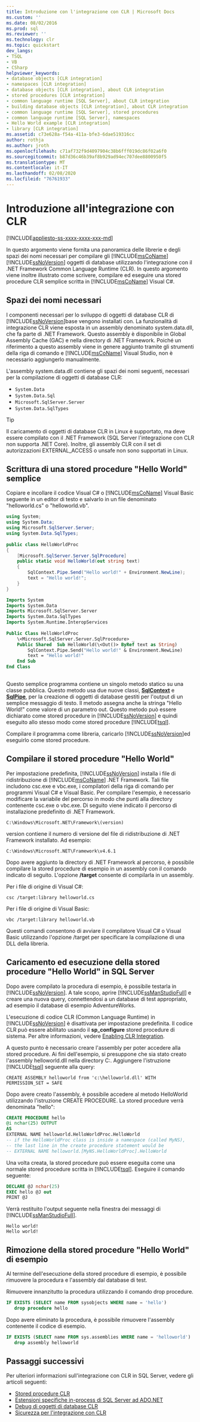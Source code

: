 ```yaml
---
title: Introduzione con l'integrazione con CLR | Microsoft Docs
ms.custom: ''
ms.date: 08/02/2016
ms.prod: sql
ms.reviewer: ''
ms.technology: clr
ms.topic: quickstart
dev_langs:
- TSQL
- VB
- CSharp
helpviewer_keywords:
- database objects [CLR integration]
- namespaces [CLR integration]
- database objects [CLR integration], about CLR integration
- stored procedures [CLR integration]
- common language runtime [SQL Server], about CLR integration
- building database objects [CLR integration], about CLR integration
- common language runtime [SQL Server], stored procedures
- common language runtime [SQL Server], namespaces
- Hello World example [CLR integration]
- library [CLR integration]
ms.assetid: c73e628a-f54a-411a-bfe3-6dae519316cc
author: rothja
ms.author: jroth
ms.openlocfilehash: c71af732f9d4097904c38b6fff019dc86f02a6f0
ms.sourcegitcommit: b87d36c46b39af8b929ad94ec707dee8800950f5
ms.translationtype: MT
ms.contentlocale: it-IT
ms.lasthandoff: 02/08/2020
ms.locfileid: "76761933"
---
```

# <a name="getting-started-with-clr-integration"></a>Introduzione all'integrazione con CLR

[!INCLUDE[appliesto-ss-xxxx-xxxx-xxx-md](../../../includes/appliesto-ss-xxxx-xxxx-xxx-md.md)]

In questo argomento viene fornita una panoramica delle librerie e degli spazi dei nomi necessari per compilare gli [!INCLUDE[msCoName](../../../includes/msconame-md.md)] [!INCLUDE[ssNoVersion](../../../includes/ssnoversion-md.md)] oggetti di database utilizzando l'integrazione con il .NET Framework Common Language Runtime (CLR). In questo argomento viene inoltre illustrato come scrivere, compilare ed eseguire una stored procedure CLR semplice scritta in [!INCLUDE[msCoName](../../../includes/msconame-md.md)] Visual C#.  
  
## <a name="required-namespaces"></a>Spazi dei nomi necessari  

I componenti necessari per lo sviluppo di oggetti di database CLR di [!INCLUDE[ssNoVersion](../../../includes/ssnoversion-md.md)]base vengono installati con. La funzionalità di integrazione CLR viene esposta in un assembly denominato system.data.dll, che fa parte di .NET Framework. Questo assembly è disponibile in Global Assembly Cache (GAC) e nella directory di .NET Framework. Poiché un riferimento a questo assembly viene in genere aggiunto tramite gli strumenti della riga di comando e [!INCLUDE[msCoName](../../../includes/msconame-md.md)] Visual Studio, non è necessario aggiungerlo manualmente.  
  
L'assembly system.data.dll contiene gli spazi dei nomi seguenti, necessari per la compilazione di oggetti di database CLR:  
  
- `System.Data`  
- `System.Data.Sql`  
- `Microsoft.SqlServer.Server`  
- `System.Data.SqlTypes`  

> [!TIP]
> Il caricamento di oggetti di database CLR in Linux è supportato, ma deve essere compilato con il .NET Framework (SQL Server l'integrazione con CLR non supporta .NET Core). Inoltre, gli assembly CLR con il set di autorizzazioni EXTERNAL_ACCESS o unsafe non sono supportati in Linux.

## <a name="writing-a-simple-hello-world-stored-procedure"></a>Scrittura di una stored procedure "Hello World" semplice  

Copiare e incollare il codice Visual C# o [!INCLUDE[msCoName](../../../includes/msconame-md.md)] Visual Basic seguente in un editor di testo e salvarlo in un file denominato "helloworld.cs" o "helloworld.vb".  
  
```csharp  
using System;  
using System.Data;  
using Microsoft.SqlServer.Server;  
using System.Data.SqlTypes;  
  
public class HelloWorldProc  
{  
    [Microsoft.SqlServer.Server.SqlProcedure]  
    public static void HelloWorld(out string text)  
    {  
        SqlContext.Pipe.Send("Hello world!" + Environment.NewLine);  
        text = "Hello world!";  
    }  
}  
```  
  
```vb  
Imports System  
Imports System.Data  
Imports Microsoft.SqlServer.Server  
Imports System.Data.SqlTypes  
Imports System.Runtime.InteropServices  
  
Public Class HelloWorldProc  
    \<Microsoft.SqlServer.Server.SqlProcedure> _   
    Public Shared  Sub HelloWorld(\<Out()> ByRef text as String)  
        SqlContext.Pipe.Send("Hello world!" & Environment.NewLine)  
        text = "Hello world!"  
    End Sub  
End Class  
  
```  
  
Questo semplice programma contiene un singolo metodo statico su una classe pubblica. Questo metodo usa due nuove classi, **[SqlContext](https://msdn.microsoft.com/library/microsoft.sqlserver.server.sqlcontext.aspx)** e **[SqlPipe](https://msdn.microsoft.com/library/microsoft.sqlserver.server.sqlpipe.aspx)**, per la creazione di oggetti di database gestiti per l'output di un semplice messaggio di testo. Il metodo assegna anche la stringa "Hello World!" come valore di un parametro out. Questo metodo può essere dichiarato come stored procedure in [!INCLUDE[ssNoVersion](../../../includes/ssnoversion-md.md)] e quindi eseguito allo stesso modo come stored procedure [!INCLUDE[tsql](../../../includes/tsql-md.md)].  
  
Compilare il programma come libreria, caricarlo [!INCLUDE[ssNoVersion](../../../includes/ssnoversion-md.md)]ed eseguirlo come stored procedure.  
  
## <a name="compile-the-hello-world-stored-procedure"></a>Compilare il stored procedure "Hello World"  

Per impostazione predefinita, [!INCLUDE[ssNoVersion](../../../includes/ssnoversion-md.md)] installa i file di ridistribuzione di [!INCLUDE[msCoName](../../../includes/msconame-md.md)] .NET Framework. Tali file includono csc.exe e vbc.exe, i compilatori della riga di comando per programmi Visual C# e Visual Basic. Per compilare l'esempio, è necessario modificare la variabile del percorso in modo che punti alla directory contenente csc.exe o vbc.exe. Di seguito viene indicato il percorso di installazione predefinito di .NET Framework.  
  
`C:\Windows\Microsoft.NET\Framework\(version)`  
  
version contiene il numero di versione del file di ridistribuzione di .NET Framework installato. Ad esempio:  
  
`C:\Windows\Microsoft.NET\Framework\v4.6.1`

Dopo avere aggiunto la directory di .NET Framework al percorso, è possibile compilare la stored procedure di esempio in un assembly con il comando indicato di seguito. L'opzione **/target** consente di compilarla in un assembly.  
  
Per i file di origine di Visual C#:  
  
`csc /target:library helloworld.cs`  
  
 Per i file di origine di Visual Basic:  
  
`vbc /target:library helloworld.vb`  
  
Questi comandi consentono di avviare il compilatore Visual C# o Visual Basic utilizzando l'opzione /target per specificare la compilazione di una DLL della libreria.  
  
## <a name="loading-and-running-the-hello-world-stored-procedure-in-sql-server"></a>Caricamento ed esecuzione della stored procedure "Hello World" in SQL Server  

Dopo avere compilato la procedura di esempio, è possibile testarla in [!INCLUDE[ssNoVersion](../../../includes/ssnoversion-md.md)]. A tale scopo, aprire [!INCLUDE[ssManStudioFull](../../../includes/ssmanstudiofull-md.md)] e creare una nuova query, connettendosi a un database di test appropriato, ad esempio il database di esempio AdventureWorks.  
  
L'esecuzione di codice CLR (Common Language Runtime) in [!INCLUDE[ssNoVersion](../../../includes/ssnoversion-md.md)] è disattivata per impostazione predefinita. Il codice CLR può essere abilitato usando il **sp_configure** stored procedure di sistema. Per altre informazioni, vedere [Enabling CLR Integration](../../../relational-databases/clr-integration/clr-integration-enabling.md).  
  
A questo punto è necessario creare l'assembly per poter accedere alla stored procedure. Ai fini dell'esempio, si presuppone che sia stato creato l'assembly helloworld.dll nella directory C:\. Aggiungere l'istruzione [!INCLUDE[tsql](../../../includes/tsql-md.md)] seguente alla query:  
  
`CREATE ASSEMBLY helloworld from 'c:\helloworld.dll' WITH PERMISSION_SET = SAFE`  
  
Dopo avere creato l'assembly, è possibile accedere al metodo HelloWorld utilizzando l'istruzione CREATE PROCEDURE. La stored procedure verrà denominata "hello":  
  
```sql
CREATE PROCEDURE hello  
@i nchar(25) OUTPUT  
AS  
EXTERNAL NAME helloworld.HelloWorldProc.HelloWorld  
-- if the HelloWorldProc class is inside a namespace (called MyNS),  
-- the last line in the create procedure statement would be  
-- EXTERNAL NAME helloworld.[MyNS.HelloWorldProc].HelloWorld  
```  
  
Una volta creata, la stored procedure può essere eseguita come una normale stored procedure scritta in [!INCLUDE[tsql](../../../includes/tsql-md.md)]. Eseguire il comando seguente:  
  
```sql
DECLARE @J nchar(25)  
EXEC hello @J out  
PRINT @J  
```  
  
Verrà restituito l'output seguente nella finestra dei messaggi di [!INCLUDE[ssManStudioFull](../../../includes/ssmanstudiofull-md.md)].  
  
```
Hello world!  
Hello world!  
```  
  
## <a name="removing-the-hello-world-stored-procedure-sample"></a>Rimozione della stored procedure "Hello World" di esempio  

Al termine dell'esecuzione della stored procedure di esempio, è possibile rimuovere la procedura e l'assembly dal database di test.  
  
Rimuovere innanzitutto la procedura utilizzando il comando drop procedure.  
  
```sql
IF EXISTS (SELECT name FROM sysobjects WHERE name = 'hello')  
   drop procedure hello  
```  
  
Dopo avere eliminato la procedura, è possibile rimuovere l'assembly contenente il codice di esempio.  
  
```sql
IF EXISTS (SELECT name FROM sys.assemblies WHERE name = 'helloworld')  
   drop assembly helloworld  
```  
  
## <a name="next-steps"></a>Passaggi successivi

Per ulteriori informazioni sull'integrazione con CLR in SQL Server, vedere gli articoli seguenti:

- [Stored procedure CLR](https://msdn.microsoft.com/library/bbdd51b2-a9b4-4916-ba6f-7957ac6c3f33)
- [Estensioni specifiche in-process di SQL Server ad ADO.NET](../../../relational-databases/clr-integration-data-access-in-process-ado-net/sql-server-in-process-specific-extensions-to-ado-net.md)
- [Debug di oggetti di database CLR](../../../relational-databases/clr-integration/debugging-clr-database-objects.md)
- [Sicurezza per l'integrazione con CLR](../../../relational-databases/clr-integration/security/clr-integration-security.md)
